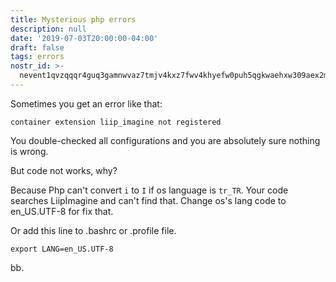 ```yaml
---
title: Mysterious php errors
description: null
date: '2019-07-03T20:00:00-04:00'
draft: false
tags: errors
nostr_id: >-
  nevent1qvzqqqr4guq3gamnwvaz7tmjv4kxz7fwv4khyefw0puh5qgkwaehxw309aex2mrp0yhxummnw3ezucnpdejqz9rhwden5te0wfjkccte9ejxzmt4wvhxjmcprpmhxue69uhhyetvv9ujuumwdae8gtnnda3kjctvqyxhwumn8ghj7mn0wvhxcmmvqyt8wumn8ghj7un9d3shjtnswf5k6ctv9ehx2aqppamhxue69uhkummnw3ezumt0d5q3vamnwvaz7tmjv4kxz7fwdehhxtnnda3kjctvqyd8wumn8ghj7ctjw35kxmr9wvhxcctev4erxtnwv4mhxqg7waehxw309akkcuewv94kgetwd9azuetyw5h8gu30dehhxarjqqsw7gzlma0cmqqt50ghz4td4s433m65scqrqcgk5tdwep502v83lsgdfm8vg
---
```



Sometimes you get an error like that: 

`container extension liip_imagine not registered`

You double-checked all configurations and you are absolutely sure nothing is wrong.

But code not works, why?

Because Php can't convert `i` to `I` if os language is `tr_TR`. Your code searches Liipİmagine and can't find that.
Change os's lang code to en_US.UTF-8 for fix that.

Or add this line to .bashrc or .profile file.

`export LANG=en_US.UTF-8`

bb.

